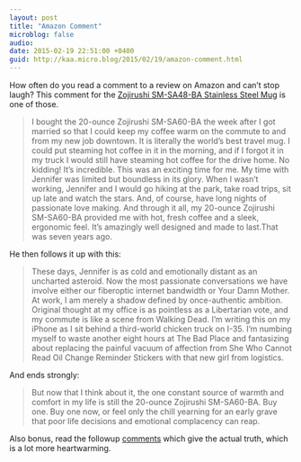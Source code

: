 ```yaml
---
layout: post
title: "Amazon Comment"
microblog: false
audio: 
date: 2015-02-19 22:51:00 +0400
guid: http://kaa.micro.blog/2015/02/19/amazon-comment.html
---
```

<p>How often do you read a comment to a review on Amazon and can&rsquo;t stop laugh? This comment for the <a href="http://www.amazon.com/dp/B00HYOGTTG">Zojirushi SM-SA48-BA Stainless Steel Mug</a> is one of those.</p>

<blockquote>
  <p>I bought the 20-ounce Zojirushi SM-SA60-BA the week after I got married so that I could keep my coffee warm on the commute to and from my new job downtown. It is literally the world&rsquo;s best travel mug. I could put steaming hot coffee in it in the morning, and if I forgot it in my truck I would still have steaming hot coffee for the drive home. No kidding! It&rsquo;s incredible. This was an exciting time for me. My time with Jennifer was limited but boundless in its glory. When I wasn&rsquo;t working, Jennifer and I would go hiking at the park, take road trips, sit up late and watch the stars. And, of course, have long nights of passionate love making. And through it all, my 20-ounce Zojirushi SM-SA60-BA provided me with hot, fresh coffee and a sleek, ergonomic feel. It&rsquo;s amazingly well designed and made to last.That was seven years ago.</p>
</blockquote>

<p>He then follows it up with this:</p>

<blockquote>
  <p>These days, Jennifer is as cold and emotionally distant as an uncharted asteroid. Now the most passionate conversations we have involve either our fiberoptic internet bandwidth or Your Damn Mother. At work, I am merely a shadow defined by once-authentic ambition. Original thought at my office is as pointless as a Libertarian vote, and my commute is like a scene from Walking Dead. I&rsquo;m writing this on my iPhone as I sit behind a third-world chicken truck on I-35. I&rsquo;m numbing myself to waste another eight hours at The Bad Place and fantasizing about replacing the painful vacuum of affection from She Who Cannot Read Oil Change Reminder Stickers with that new girl from logistics.</p>
</blockquote>

<p>And ends strongly:</p>

<blockquote>
  <p>But now that I think about it, the one constant source of warmth and comfort in my life is still the 20-ounce Zojirushi SM-SA60-BA. Buy one. Buy one now, or feel only the chill yearning for an early grave that poor life decisions and emotional complacency can reap.</p>
</blockquote>

<p>Also bonus, read the followup <a href="http://www.amazon.com/review/R37USG0ZWZUEQM/ref=cm_cr_dp_cmt?ie=UTF8&amp;ASIN=B00HYOGUM2&amp;nodeID=284507&amp;store=kitchen#wasThisHelpful">comments</a> which give the actual truth, which is a lot more heartwarming.</p>
